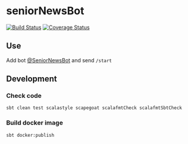 # seniorNewsBot
[![Build Status](https://travis-ci.org/Jaitl/seniorNewsBot.svg?branch=master)](https://travis-ci.org/Jaitl/seniorNewsBot)
[![Coverage Status](https://coveralls.io/repos/github/Jaitl/seniorNewsBot/badge.svg?branch=master)](https://coveralls.io/github/Jaitl/seniorNewsBot?branch=master)

## Use
Add bot [@SeniorNewsBot](t.me/SeniorNewsBot) and send `/start`

## Development
### Check code
```
sbt clean test scalastyle scapegoat scalafmtCheck scalafmtSbtCheck
```
### Build docker image
```
sbt docker:publish
```
